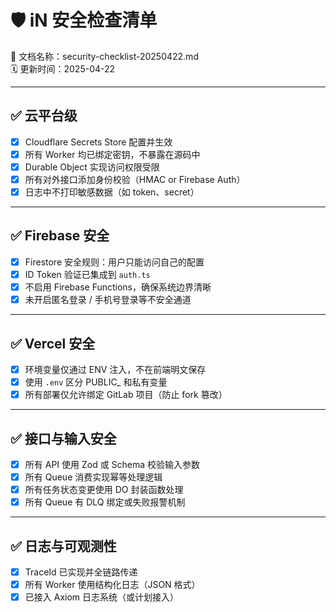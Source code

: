 # 🛡️ iN 安全检查清单  
📄 文档名称：security-checklist-20250422.md  
🗓️ 更新时间：2025-04-22  

---

## ✅ 云平台级

- [x] Cloudflare Secrets Store 配置并生效  
- [x] 所有 Worker 均已绑定密钥，不暴露在源码中  
- [x] Durable Object 实现访问权限受限  
- [x] 所有对外接口添加身份校验（HMAC or Firebase Auth）  
- [x] 日志中不打印敏感数据（如 token、secret）  

---

## ✅ Firebase 安全

- [x] Firestore 安全规则：用户只能访问自己的配置  
- [x] ID Token 验证已集成到 `auth.ts`  
- [x] 不启用 Firebase Functions，确保系统边界清晰  
- [x] 未开启匿名登录 / 手机号登录等不安全通道  

---

## ✅ Vercel 安全

- [x] 环境变量仅通过 ENV 注入，不在前端明文保存  
- [x] 使用 `.env` 区分 PUBLIC_ 和私有变量  
- [x] 所有部署仅允许绑定 GitLab 项目（防止 fork 篡改）  

---

## ✅ 接口与输入安全

- [x] 所有 API 使用 Zod 或 Schema 校验输入参数  
- [x] 所有 Queue 消费实现幂等处理逻辑  
- [x] 所有任务状态变更使用 DO 封装函数处理  
- [x] 所有 Queue 有 DLQ 绑定或失败报警机制  

---

## ✅ 日志与可观测性

- [x] TraceId 已实现并全链路传递  
- [x] 所有 Worker 使用结构化日志（JSON 格式）  
- [x] 已接入 Axiom 日志系统（或计划接入）  
